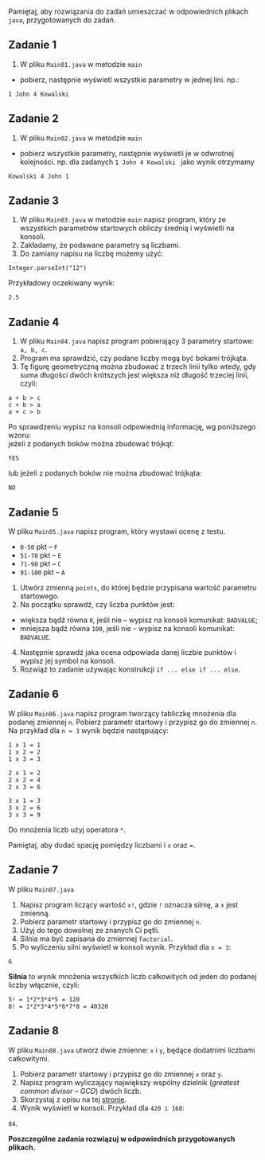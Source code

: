 Pamiętaj, aby rozwiązania do zadań umieszczać w odpowiednich plikach `java`, przygotowanych do zadań.  

## Zadanie 1

1. W pliku `Main01.java` w metodzie `main`
- pobierz, następnie wyświetl wszystkie parametry w jednej lini. np.:
```
1 John 4 Kowalski 
```



## Zadanie 2

1. W pliku `Main02.java` w metodzie `main`
- pobierz wszystkie parametry, następnie wyświetli je w odwrotnej kolejności.
np. dla zadanych `1 John 4 Kowalski ` jako wynik otrzymamy
```
Kowalski 4 John 1
```



## Zadanie 3


1. W pliku `Main03.java` w metodzie `main`
napisz program, który ze wszystkich parametrów startowych obliczy średnią i wyświetli na konsoli.
2. Zakładamy, że podawane parametry są liczbami.
3. Do zamiany napisu na liczbę możemy użyć:
````
Integer.parseInt("12")
````
Przykładowy oczekiwany wynik:
````
2.5
````


## Zadanie 4

1. W pliku `Main04.java` napisz program pobierający 3 parametry startowe: `a, b, c`.
2. Program ma sprawdzić, czy podane liczby mogą być bokami trójkąta.
3. Tę figurę geometryczną można zbudować z trzech linii tylko wtedy,
 gdy suma długości dwóch krótszych jest większa niż długość trzeciej linii, czyli:

```
a + b > c
c + b > a
a + c > b
```

Po sprawdzeniu wypisz na konsoli odpowiednią informację, wg poniższego wzoru:  
jeżeli z podanych boków można zbudować trójkąt:
```
YES
```  
lub jeżeli z podanych boków nie można zbudować trójkąta:
```
NO
```


## Zadanie 5

W pliku `Main05.java` napisz program, który wystawi ocenę z testu.

* `0-50` pkt – `F` 
* `51-70` pkt – `E` 
* `71-90` pkt – `C`  
* `91-100` pkt – `A`

1. Utwórz zmienną `points`, do której będzie przypisana wartość parametru startowego.
2. Na początku sprawdź, czy liczba punktów jest:
* większa bądź równa `0`, jeśli nie – wypisz na konsoli komunikat: `BADVALUE`;
* mniejsza bądź równa `100`, jeśli nie – wypisz na konsoli komunikat: `BADVALUE`.
4. Następnie sprawdź jaka ocena odpowiada danej liczbie punktów i wypisz jej symbol na konsoli.
5. Rozwiąż to zadanie używając konstrukcji `if ... else if ... else`.


## Zadanie 6

W pliku `Main06.java` napisz program tworzący tabliczkę mnożenia dla podanej zmiennej `n`. 
Pobierz parametr startowy i przypisz go do zmiennej `n`.
Na przykład dla ```n = 3``` wynik będzie następujący:

```
1 x 1 = 1  
1 x 2 = 2  
1 x 3 = 3  

2 x 1 = 2  
2 x 2 = 4  
2 x 3 = 6  

3 x 1 = 3  
3 x 2 = 6  
3 x 3 = 9  
```

Do mnożenia liczb użyj operatora `*`.  

Pamiętaj, aby dodać spację pomiędzy liczbami i `x` oraz `=`.



## Zadanie 7

W pliku `Main07.java`  

1. Napisz program liczący wartość `x!`, gdzie `!` oznacza silnię, a `x` jest zmienną.  
2. Pobierz parametr startowy i przypisz go do zmiennej `n`.
3. Użyj do tego dowolnej ze znanych Ci pętli.
4. Silnia ma być zapisana do zmiennej `factorial`.
5. Po wyliczeniu silni wyświetl w konsoli wynik.
Przykład dla  ```x = 3```:

````
6
````


**Silnia** to wynik mnożenia wszystkich liczb całkowitych od jeden do podanej liczby włącznie, czyli:

```
5! = 1*2*3*4*5 = 120
8! = 1*2*3*4*5*6*7*8 = 40320
```



## Zadanie 8

W pliku `Main08.java` utwórz dwie zmienne: `x` i `y`, będące dodatnimi liczbami całkowitymi.
1. Pobierz parametr startowy i przypisz go do zmiennej `x` oraz `y`.
2. Napisz program wyliczający największy wspólny dzielnik (*greatest common divisor – GCD*) dwóch liczb.
3. Skorzystaj z opisu na tej [stronie][GCD].
4. Wynik wyświetl w konsoli.
Przykład dla  ```420 i 168```: 

`84`.


**Poszczególne zadania rozwiązuj w odpowiednich przygotowanych plikach.**

<!-- Links -->
[GCD]: http://www.programming-algorithms.net/article/43434/Greatest-common-divisor


